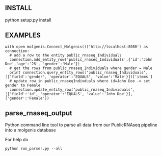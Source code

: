 
INSTALL
-------
python setup.py install

EXAMPLES
--------
```
with open molgenis.Connect_Molgenis()('http://localhost:8080') as connection:
  # add a row to the entity public_rnaseq_Individuals
  connection.add_entity_row('public_rnaseq_Individuals',{'id':'John Doe','age':'26', 'gender':'Male'})
  # get the rows from public_rnaseq_Individuals where gender = Male
  print connection.query_entity_rows('public_rnaseq_Individuals',[{'field':'gender', 'operator':'EQUALS', 'value':'Male'}])['items'] 
  # update row in public_rnaseqIndivduals where id=John Doe -> set gender to Female
  connection.update_entity_row('public_rnaseq_Individuals',[{'field':'id', 'operator':'EQUALS', 'value':'John Doe'}], {'gender':'Female'})  

```


parse_rnaseq_output
--------

Python command line tool to parse all data from our PublicRNAseq pipeline into a molgenis database

For help do

```
python run_parser.py --all
```
